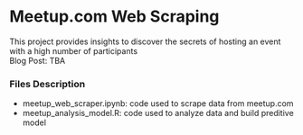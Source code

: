 # Meetup.com Web Scraping

This project provides insights to discover the secrets of hosting an event with a high number of participants  
Blog Post: TBA

### Files Description
- meetup_web_scraper.ipynb: code used to scrape data from meetup.com
- meetup_analysis_model.R: code used to analyze data and build preditive model 

